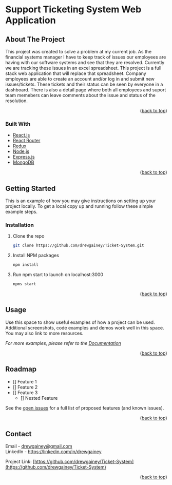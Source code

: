 <div id="top"></div>

<!-- ABOUT THE PROJECT -->
# Support Ticketing System Web Application 
## About The Project


This project was created to solve a problem at my current job. As the financial systems manager I have to keep track of issues our employees are having with our software systems and see that they are resolved. Currently we are tracking these issues in an excel spreadsheet. This project is a full stack web application that will replace that spreadsheet. Company employees are able to create an account and/or log in and submit new issues/tickets. These tickets and their status can be seen by everyone in a dashboard. There is also a detail page where both all employees and suport team memebers can leave comments about the issue and status of the resolution.  

<p align="right">(<a href="#top">back to top</a>)</p>



### Built With

* [React.js](https://reactjs.org/)
* [React Router](https://reactrouter.com/)
* [Redux](https://redux.js.org/)
* [Node.js](https://nodejs.org/en/)
* [Express.js](https://expressjs.com/)
* [MongoDB](https://www.mongodb.com/)


<p align="right">(<a href="#top">back to top</a>)</p>



<!-- GETTING STARTED -->
## Getting Started

This is an example of how you may give instructions on setting up your project locally.
To get a local copy up and running follow these simple example steps.


### Installation
<!-- Eventually need to add instructions for adding in thier mongo database -->
1. Clone the repo
   ```sh
   git clone https://github.com/drewgainey/Ticket-System.git
   ```
2. Install NPM packages
   ```sh
   npm install
   ```
3. Run npm start to launch on localhost:3000 
   ```sh
   npms start
   ```

<p align="right">(<a href="#top">back to top</a>)</p>



<!-- USAGE EXAMPLES -->
## Usage

Use this space to show useful examples of how a project can be used. Additional screenshots, code examples and demos work well in this space. You may also link to more resources.

_For more examples, please refer to the [Documentation](https://example.com)_

<p align="right">(<a href="#top">back to top</a>)</p>



<!-- ROADMAP -->
## Roadmap

- [] Feature 1
- [] Feature 2
- [] Feature 3
    - [] Nested Feature

See the [open issues](https://github.com/drewgainey/Ticket-System/issues) for a full list of proposed features (and known issues).

<p align="right">(<a href="#top">back to top</a>)</p>


<!-- CONTACT -->
## Contact

Email - drewgainey@gmail.com <br>
LinkedIn - https://linkedin.com/in/drewgainey

Project Link: [https://github.com/drewgainey/Ticket-System](https://github.com/drewgainey/Ticket-System)

<p align="right">(<a href="#top">back to top</a>)</p>


